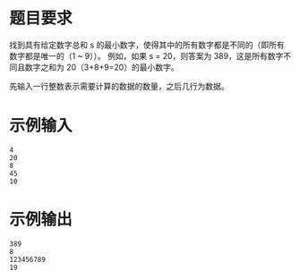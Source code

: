 # 题目要求
找到具有给定数字总和 s 的最小数字，使得其中的所有数字都是不同的（即所有数字都是唯一的（1 ~ 9））。
例如，如果 s = 20，则答案为 389，这是所有数字不同且数字之和为 20（3+8+9=20）的最小数字。

先输入一行整数表示需要计算的数据的数量，之后几行为数据。
# 示例输入
```
4
20
8
45
10
```
# 示例输出
```
389
8
123456789
19
```
